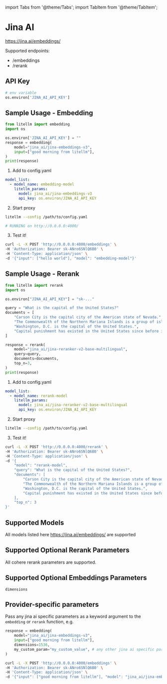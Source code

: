 import Tabs from '@theme/Tabs';
import TabItem from '@theme/TabItem';

# Jina AI
https://jina.ai/embeddings/

Supported endpoints: 
- /embeddings
- /rerank

## API Key
```python
# env variable
os.environ['JINA_AI_API_KEY']
```

## Sample Usage - Embedding

<Tabs>
<TabItem value="sdk" label="SDK">

```python
from litellm import embedding
import os

os.environ['JINA_AI_API_KEY'] = ""
response = embedding(
    model="jina_ai/jina-embeddings-v3",
    input=["good morning from litellm"],
)
print(response)
```
</TabItem>
<TabItem value="proxy" label="PROXY">

1. Add to config.yaml
```yaml
model_list:
  - model_name: embedding-model
    litellm_params:
      model: jina_ai/jina-embeddings-v3
      api_key: os.environ/JINA_AI_API_KEY
```

2. Start proxy 

```bash
litellm --config /path/to/config.yaml

# RUNNING on http://0.0.0.0:4000/
```

3. Test it! 

```bash 
curl -L -X POST 'http://0.0.0.0:4000/embeddings' \
-H 'Authorization: Bearer sk-ANro6SNlQ6B0' \
-H 'Content-Type: application/json' \
-d '{"input": ["hello world"], "model": "embedding-model"}'
```

</TabItem>
</Tabs>

## Sample Usage - Rerank

<Tabs>
<TabItem value="sdk" label="SDK">

```python
from litellm import rerank
import os

os.environ["JINA_AI_API_KEY"] = "sk-..."

query = "What is the capital of the United States?"
documents = [
    "Carson City is the capital city of the American state of Nevada.",
    "The Commonwealth of the Northern Mariana Islands is a group of islands in the Pacific Ocean. Its capital is Saipan.",
    "Washington, D.C. is the capital of the United States.",
    "Capital punishment has existed in the United States since before it was a country.",
]

response = rerank(
    model="jina_ai/jina-reranker-v2-base-multilingual",
    query=query,
    documents=documents,
    top_n=3,
)
print(response)
```
</TabItem>
<TabItem value="proxy" label="PROXY">

1. Add to config.yaml
```yaml
model_list:
  - model_name: rerank-model
    litellm_params:
      model: jina_ai/jina-reranker-v2-base-multilingual
      api_key: os.environ/JINA_AI_API_KEY
```

2. Start proxy 

```bash
litellm --config /path/to/config.yaml
```

3. Test it! 

```bash 
curl -L -X POST 'http://0.0.0.0:4000/rerank' \
-H 'Authorization: Bearer sk-ANro6SNlQ6B0' \
-H 'Content-Type: application/json' \
-d '{
    "model": "rerank-model",
    "query": "What is the capital of the United States?",
    "documents": [
        "Carson City is the capital city of the American state of Nevada.",
        "The Commonwealth of the Northern Mariana Islands is a group of islands in the Pacific Ocean. Its capital is Saipan.",
        "Washington, D.C. is the capital of the United States.",
        "Capital punishment has existed in the United States since before it was a country."
    ],
    "top_n": 3
}'
```

</TabItem>
</Tabs>

## Supported Models
All models listed here https://jina.ai/embeddings/ are supported

## Supported Optional Rerank Parameters

All cohere rerank parameters are supported. 

## Supported Optional Embeddings Parameters

```
dimensions
```

## Provider-specific parameters

Pass any jina ai specific parameters as a keyword argument to the `embedding` or `rerank` function, e.g. 

<Tabs>
<TabItem value="sdk" label="SDK">

```python
response = embedding(
    model="jina_ai/jina-embeddings-v3",
    input=["good morning from litellm"],
    dimensions=1536,
    my_custom_param="my_custom_value", # any other jina ai specific parameters
)
```
</TabItem>
<TabItem value="proxy" label="PROXY">

```bash
curl -L -X POST 'http://0.0.0.0:4000/embeddings' \
-H 'Authorization: Bearer sk-ANro6SNlQ6B0' \
-H 'Content-Type: application/json' \
-d '{"input": ["good morning from litellm"], "model": "jina_ai/jina-embeddings-v3", "dimensions": 1536, "my_custom_param": "my_custom_value"}'
```

</TabItem>
</Tabs>
